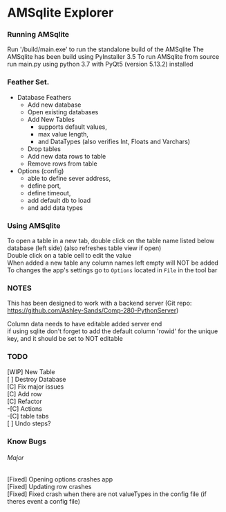 # AMSqlite Explorer

### Running AMSqlite
Run '/build/main.exe' to run the standalone build of the AMSqlite
The AMSqlite has been build using PyInstaller 3.5
To run AMSqlite from source run main.py using python 3.7 with PyQt5 (version 5.13.2) installed

### Feather Set.
- Database Feathers
  - Add new database
  - Open existing databases
  - Add New Tables
    - supports default values,
    - max value length,
    - and DataTypes (also verifies Int, Floats and Varchars)
  - Drop tables
  - Add new data rows to table
  - Remove rows from table
- Options (config)
  - able to define sever address,
  - define port,
  - define timeout,
  - add default db to load
  - and add data types

### Using AMSqlite
To open a table in a new tab, double click on the table name listed below 
database (left side) (also refreshes table view if open)   
Double click on a table cell to edit the value  
When added a new table any column names left empty will NOT be added  
To changes the app's settings go to ```Options``` located in ```File``` in the tool bar
 
### NOTES
This has been designed to work with a backend server (Git repo: https://github.com/Ashley-Sands/Comp-280-PythonServer)

Column data needs to have editable added server end  
if using sqlite don't forget to add the default column 'rowid' for the unique key, and it should be set to NOT editable 

### TODO
[WIP] New Table  
[ ] Destroy Database  
[C] Fix major issues  
[C] Add row  
[C] Refactor  
-[C] Actions  
-[C] table tabs  
[ ] Undo steps?

### Know Bugs
###### Major
[Fixed] Opening options crashes app  
[Fixed] Updating row crashes  
[Fixed] Fixed crash when there are not valueTypes in the config file (if theres event a config file)  



